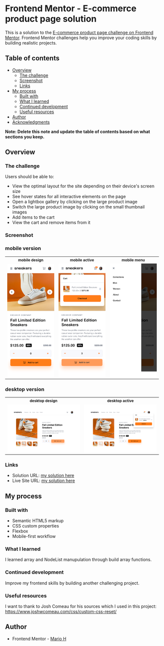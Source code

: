 # Frontend Mentor - E-commerce product page solution

This is a solution to the [E-commerce product page challenge on Frontend Mentor](https://www.frontendmentor.io/challenges/ecommerce-product-page-UPsZ9MJp6). Frontend Mentor challenges help you improve your coding skills by building realistic projects.

## Table of contents

- [Overview](#overview)
  - [The challenge](#the-challenge)
  - [Screenshot](#screenshot)
  - [Links](#links)
- [My process](#my-process)
  - [Built with](#built-with)
  - [What I learned](#what-i-learned)
  - [Continued development](#continued-development)
  - [Useful resources](#useful-resources)
- [Author](#author)
- [Acknowledgments](#acknowledgments)

**Note: Delete this note and update the table of contents based on what sections you keep.**

## Overview

### The challenge

Users should be able to:

- View the optimal layout for the site depending on their device's screen size
- See hover states for all interactive elements on the page
- Open a lightbox gallery by clicking on the large product image
- Switch the large product image by clicking on the small thumbnail images
- Add items to the cart
- View the cart and remove items from it

### Screenshot

### mobile version  

 <table>
   <tr>
      <th style="font-size:12px">mobile design</th>
      <th style="font-size:12px">mobile active</th>
      <th style="font-size:12px">mobile menu</th>
   </tr>
   </tr>
      <td><img src="./screenshots/mobile_design.png"></td>
      <td><img src="./screenshots/mobile_active.png"></td>
      <td><img src="./screenshots/mobile_menu.png"></td>
   <tr>
</table>

### desktop version

<table>

  <tr>
    <th style="font-size:12px">desktop design</th>
    <th style="font-size:12px">desktop active</th>
  </tr>
  <tr>
    <td><img src="./screenshots/desktop_design.html.png" width="500"></td>
    <td><img src="./screenshots/desktop_active.png" width="500"></td>
  </tr>
</table>


### Links

- Solution URL: [my solution here](https://your-solution-url.com)
- Live Site URL: [my solution here](https://your-live-site-url.com)

## My process

### Built with

- Semantic HTML5 markup
- CSS custom properties
- Flexbox
- Mobile-first workflow

### What I learned

I learned array and NodeList manupulation through build array functions.

### Continued development

Improve my frontend skills by building another challenging project.

### Useful resources

I want to thank to Josh Comeau for his sources which I used in this project: https://www.joshwcomeau.com/css/custom-css-reset/ 

## Author

- Frontend Mentor - [Mario H](https://www.frontendmentor.io/profile/sportif7)


